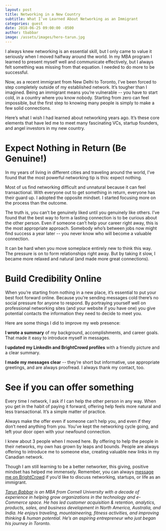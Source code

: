 ```yaml
---
layout: post
title: Networking in a New Country
subtitle: What I’ve Learned About Networking as an Immigrant
categories: guest
date: 2018-06-25 09:00:00 -0500
author: tbabbar
image: /assets/images/hero-tarun.jpg
---
```


I always knew networking is an essential skill, but I only came to value it seriously when I moved halfway around the world. In my MBA program I learned to present myself well and communicate effectively, but I always felt something was missing from that equation. I needed to do more to be successful.

Now, as a recent immigrant from New Delhi to Toronto, I’ve been forced to step completely outside of my established network. It’s tougher than I imagined. Being an immigrant means you’re vulnerable -- you have to start cold, in a country where you know nobody. Starting from zero can feel impossible, but the first step to knowing many people is simply to make a few solid connections.

Here’s what I wish I had learned about networking years ago. It’s these core elements that have led me to meet many fascinating VCs, startup founders, and angel investors in my new country.

# Expect Nothing in Return (Be Genuine!)

In my years of living in different cities and traveling around the world, I’ve found that the most powerful networking tip is this: expect nothing.

Most of us find networking difficult and unnatural because it can feel transactional. With everyone out to get something in return, everyone has their guard up. I adopted the opposite mindset. I started focusing more on the process than the outcome.

The truth is, you can’t be genuinely liked until you genuinely like others. I’ve found that the best way to form a lasting connection is to be curious about the other person. Even if someone can’t help your career right away, this is the most appropriate approach. Somebody who’s between jobs now might find success a year later -- you never know who will become a valuable connection.

It can be hard when you move someplace entirely new to think this way. The pressure is on to form relationships right away. But by taking it slow, I became more relaxed and natural (and made more great connections).

# Build Credibility Online

When you’re starting from nothing in a new place, it’s essential to put your best foot forward online. Because you’re sending messages cold there’s no social pressure for anyone to respond. By portraying yourself well on professional networking sites (and your website if you have one) you give potential contacts the information they need to decide to meet you.

Here are some things I did to improve my web presence:

**I wrote a summary** of my background, accomplishments, and career goals. That made it easy to introduce myself in messages.

**I updated my LinkedIn and BrightCrowd profiles** with a friendly picture and a clear summary.

**I made my messages clear** -- they’re short but informative, use appropriate greetings, and are always proofread. I always thank my contact, too.

# See if you can offer something

Every time I network, I ask if I can help the other person in any way. When you get in the habit of paying it forward, offering help feels more natural and less transactional. It’s a simple matter of practice.

Always make the offer even if someone can’t help you, and even if they don’t need anything from you. You’ve kept the networking cycle going, and left your door open with your newfound connection.  

I knew about 3 people when I moved here. By offering to help the people in their networks, my own has grown by leaps and bounds. People are always offering to introduce me to someone else, creating valuable new links in my Canadian network.

Though I am still learning to be a better networker, this giving, positive mindset has helped me immensely. Remember, you can always [message me on BrightCrowd][bio1] if you’d like to discuss networking, startups, or life as an immigrant.


_[Tarun Babbar][bio1] is an MBA from Cornell University with a decade of experience in helping grow organizations in the technology and e-Commerce space. He has led customer acquisition & retention, analytics, products, sales, and business development in North America, Australia, and India. He enjoys traveling, mountaineering, fitness activities, and improving thinking & human potential. He’s an aspiring entrepreneur who just began his journey in Toronto._

[bio1]: https://www.brightcrowd.com/profile/595459cea318fc001ceecdf9
[brightcrowd]: https://brightcrowd.com
